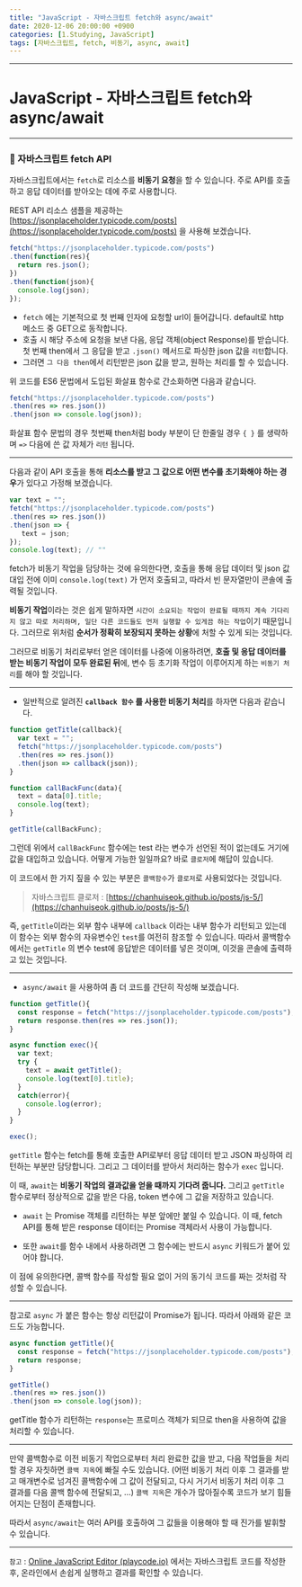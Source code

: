 ```yaml
---
title: "JavaScript - 자바스크립트 fetch와 async/await"
date: 2020-12-06 20:00:00 +0900
categories: [1.Studying, JavaScript]
tags: [자바스크립트, fetch, 비동기, async, await]
---
```




------

# **JavaScript - 자바스크립트 fetch와 async/await**


------

### **🚀 자바스크립트 fetch API**

자바스크립트에서는 `fetch`로 리소스를 **비동기 요청**을 할 수 있습니다. 주로 API를 호출하고 응답 데이터를 받아오는 데에 주로 사용합니다.

REST API 리소스 샘플을 제공하는 [https://jsonplaceholder.typicode.com/posts](https://jsonplaceholder.typicode.com/posts) 을 사용해 보겠습니다.

```javascript
fetch("https://jsonplaceholder.typicode.com/posts")
.then(function(res){
  return res.json();
})
.then(function(json){
  console.log(json);
});
```

* `fetch` 에는 기본적으로 첫 번째 인자에 요청할 url이 들어갑니다. default로 http 메소드 중 GET으로 동작합니다.
* 호출 시 해당 주소에 요청을 보낸 다음, 응답 객체(object Response)를 받습니다. 첫 번째 then에서 그 응답을 받고 `.json()` 메서드로 파싱한 json 값을 `리턴`합니다.
* 그러면 `그 다음 then`에서 리턴받은 json 값을 받고, 원하는 처리를 할 수 있습니다.

위 코드를 ES6 문법에서 도입된 화살표 함수로 간소화하면 다음과 같습니다.

```javascript
fetch("https://jsonplaceholder.typicode.com/posts")
.then(res => res.json())
.then(json => console.log(json));
```

화살표 함수 문법의 경우 첫번째 then처럼 body 부분이 단 한줄일 경우 `{ }` 를 생략하며 `=>` 다음에 쓴 값 자체가 `리턴` 됩니다.

------

다음과 같이 API 호출을 통해 **리소스를 받고 그 값으로 어떤 변수를 초기화해야 하는 경우**가 있다고 가정해 보겠습니다.

```javascript
var text = "";
fetch("https://jsonplaceholder.typicode.com/posts")
.then(res => res.json())
.then(json => {
   text = json;
});
console.log(text); // ""
```

fetch가 비동기 작업을 담당하는 것에 유의한다면, 호출을 통해 응답 데이터 및 json 값 대입 전에 이미 `console.log(text)` 가 먼저 호출되고, 따라서 빈 문자열만이 콘솔에 출력될 것입니다.

**비동기 작업**이라는 것은 쉽게 말하자면 `시간이 소요되는 작업이 완료될 때까지 계속 기다리지 않고 따로 처리하며, 일단 다른 코드들도 먼저 실행할 수 있게끔 하는 작업`이기 때문입니다. 그러므로 위처럼 **순서가 정확히 보장되지 못하는 상황**에 처할 수 있게 되는 것입니다.

그러므로 비동기 처리로부터 얻은 데이터를 나중에 이용하려면, **호출 및 응답 데이터를 받는 비동기 작업이 모두 완료된 뒤**에, 변수 등 초기화 작업이 이루어지게 하는 `비동기 처리`를 해야 할 것입니다.

------

* 일반적으로 알려진 **`callback 함수` 를 사용한 비동기 처리**를 하자면 다음과 같습니다.

```javascript
function getTitle(callback){
  var text = "";
  fetch("https://jsonplaceholder.typicode.com/posts")
  .then(res => res.json())
  .then(json => callback(json));
}

function callBackFunc(data){
  text = data[0].title;
  console.log(text);
}

getTitle(callBackFunc);
```

그런데 위에서 `callBackFunc` 함수에는 test 라는 변수가 선언된 적이 없는데도 거기에 값을 대입하고 있습니다. 어떻게 가능한 일일까요? 바로 `클로저`에 해답이 있습니다.

이 코드에서 한 가지 짚을 수 있는 부분은 `콜백함수`가 `클로저`로 사용되었다는 것입니다.

> 자바스크립트 클로저 : [https://chanhuiseok.github.io/posts/js-5/](https://chanhuiseok.github.io/posts/js-5/)

즉, `getTitle`이라는 외부 함수 내부에 `callback` 이라는 내부 함수가 리턴되고 있는데 이 함수는 외부 함수의 자유변수인 `test`를 여전히 참조할 수 있습니다. 따라서 콜백함수에서는 `getTitle` 의 변수 test에 응답받은 데이터를 넣은 것이며, 이것을 콘솔에 출력하고 있는 것입니다.

------

* `async/await` 을 사용하여 좀 더 코드를 간단히 작성해 보겠습니다.

```javascript
function getTitle(){
  const response = fetch("https://jsonplaceholder.typicode.com/posts");
  return response.then(res => res.json());
}

async function exec(){
  var text;
  try {
    text = await getTitle();
    console.log(text[0].title);
  }
  catch(error){
    console.log(error);
  }
}

exec();
```

`getTitle` 함수는 fetch를 통해 호출한 API로부터 응답 데이터 받고 JSON 파싱하여 리턴하는 부분만 담당합니다. 그리고 그 데이터를 받아서 처리하는 함수가 `exec` 입니다.

이 때, `await`는 **비동기 작업의 결과값을 얻을 때까지 기다려 줍니다.** 그리고 `getTitle` 함수로부터 정상적으로 값을 받은 다음, token 변수에 그 값을 저장하고 있습니다.

* `await` 는 Promise 객체를 리턴하는 부분 앞에만 붙일 수 있습니다. 이 때, fetch API를 통해 받은 response 데이터는 Promise 객체라서 사용이 가능합니다.

* 또한 `await`를 함수 내에서 사용하려면 그 함수에는 반드시 `async` 키워드가 붙어 있어야 합니다.

이 점에 유의한다면, 콜백 함수를 작성할 필요 없이 거의 동기식 코드를 짜는 것처럼 작성할 수 있습니다.

------

참고로 `async` 가 붙은 함수는 항상 리턴값이 Promise가 됩니다. 따라서 아래와 같은 코드도 가능합니다.

```javascript
async function getTitle(){
  const response = fetch("https://jsonplaceholder.typicode.com/posts");
  return response;
}

getTitle()
.then(res => res.json())
.then(json => console.log(json));
```

getTitle 함수가 리턴하는 `response`는 프로미스 객체가 되므로 then을 사용하여 값을 처리할 수 있습니다.

------

만약 콜백함수로 이전 비동기 작업으로부터 처리 완료한 값을 받고, 다음 작업들을 처리할 경우 자칫하면 `콜백 지옥`에 빠질 수도 있습니다. (어떤 비동기 처리 이후 그 결과를 받고 매개변수로 넘겨진 콜백함수에 그 값이 전달되고, 다시 거기서 비동기 처리 이후 그 결과를 다음 콜백 함수에 전달되고, ...) `콜백 지옥`은 개수가 많아질수록 코드가 보기 힘들어지는 단점이 존재합니다.

따라서 `async/await`는 여러 API를 호출하여 그 값들을 이용해야 할 때 진가를 발휘할 수 있습니다.

------

`참고` :  [Online JavaScript Editor (playcode.io)](https://playcode.io/online-javascript-editor) 에서는 자바스크립트 코드를 작성한 후, 온라인에서 손쉽게 실행하고 결과를 확인할 수 있습니다.